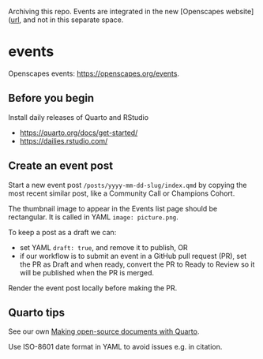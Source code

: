 Archiving this repo. Events are integrated in the new [Openscapes website]([url](https://openscapes.org/events), and not in this separate space.

# events  
Openscapes events: <https://openscapes.org/events>.

## Before you begin

Install daily releases of Quarto and RStudio
- https://quarto.org/docs/get-started/
- https://dailies.rstudio.com/

## Create an event post

Start a new event post `/posts/yyyy-mm-dd-slug/index.qmd` by copying the most recent similar post, like a Community Call or Champions Cohort. 

The thumbnail image to appear in the Events list page should be rectangular. It is called in YAML `image: picture.png`.

To keep a post as a draft we can:
- set YAML `draft: true`, and remove it to publish, OR
- if our workflow is to submit an event in a GitHub pull request (PR), set the PR as Draft and when ready, convert the PR to Ready to Review so it will be published when the PR is merged. 

Render the event post locally before making the PR.

## Quarto tips

See our own [Making open-source documents with Quarto](https://openscapes.github.io/quarto-website-tutorial/).

Use ISO-8601 date format in YAML to avoid issues e.g. in citation.
